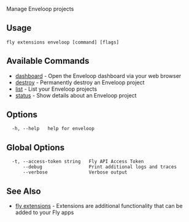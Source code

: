 Manage Enveloop projects


## Usage
~~~
fly extensions enveloop [command] [flags]
~~~

## Available Commands
* [dashboard](/docs/flyctl/extensions-enveloop-dashboard/)	 - Open the Enveloop dashboard via your web browser
* [destroy](/docs/flyctl/extensions-enveloop-destroy/)	 - Permanently destroy an Enveloop project
* [list](/docs/flyctl/extensions-enveloop-list/)	 - List your Enveloop projects
* [status](/docs/flyctl/extensions-enveloop-status/)	 - Show details about an Enveloop project

## Options

~~~
  -h, --help   help for enveloop
~~~

## Global Options

~~~
  -t, --access-token string   Fly API Access Token
      --debug                 Print additional logs and traces
      --verbose               Verbose output
~~~

## See Also

* [fly extensions](/docs/flyctl/extensions/)	 - Extensions are additional functionality that can be added to your Fly apps

